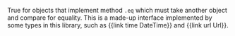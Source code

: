 True for objects that implement method `.eq` which must take another object and compare for equality. This is a made-up interface implemented by some types in this library, such as {{link time DateTime}} and {{link url Url}}.
